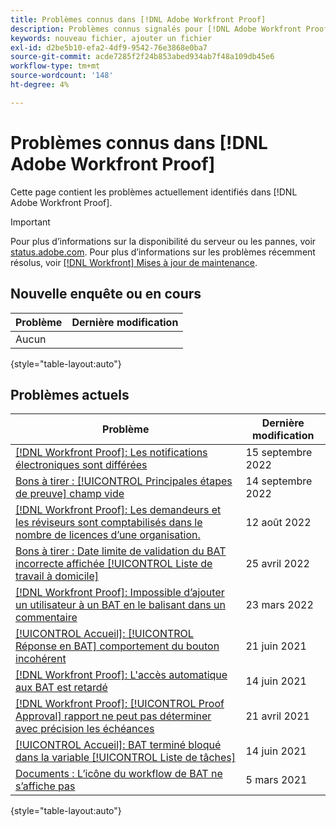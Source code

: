 ```yaml
---
title: Problèmes connus dans [!DNL Adobe Workfront Proof]
description: Problèmes connus signalés pour [!DNL Adobe Workfront Proof]
keywords: nouveau fichier, ajouter un fichier
exl-id: d2be5b10-efa2-4df9-9542-76e3868e0ba7
source-git-commit: acde7285f2f24b853abed934ab7f48a109db45e6
workflow-type: tm+mt
source-wordcount: '148'
ht-degree: 4%

---
```


# Problèmes connus dans [!DNL Adobe Workfront Proof]

Cette page contient les problèmes actuellement identifiés dans [!DNL Adobe Workfront Proof].

>[!IMPORTANT]
>
>Pour plus d’informations sur la disponibilité du serveur ou les pannes, voir [status.adobe.com](https://status.adobe.com). Pour plus d’informations sur les problèmes récemment résolus, voir [[!DNL Workfront] Mises à jour de maintenance](../maintenance/current-updates.md).

## Nouvelle enquête ou en cours

| Problème | Dernière modification |
|---|---|
| Aucun |  |

{style=&quot;table-layout:auto&quot;}

## Problèmes actuels

| **Problème** | **Dernière modification** |
|-----------------------------------------------------------------------------------|-------------------|
| [[!DNL Workfront Proof]: Les notifications électroniques sont différées](known-issues-workfront-proof/proof-delays-receiving-email-notifications.md) | 15 septembre 2022 |
| [Bons à tirer : [!UICONTROL Principales étapes de preuve] champ vide](known-issues-workfront/wf-documents-stages-do-not-populate-on-proof.md) | 14 septembre 2022 |
| [[!DNL Workfront Proof]: Les demandeurs et les réviseurs sont comptabilisés dans le nombre de licences d’une organisation.](known-issues-workfront-proof/proof-requestor-reviewer-count-as-licenses.md) | 12 août 2022 |
| [Bons à tirer : Date limite de validation du BAT incorrecte affichée [!UICONTROL Liste de travail à domicile]](known-issues-workfront-proof/inaccurate-proof-approval-deadline-displayed.md) | 25 avril 2022 |
| [[!DNL Workfront Proof]: Impossible d’ajouter un utilisateur à un BAT en le balisant dans un commentaire](known-issues-workfront-proof/cannot-add-user-to-proof.md) | 23 mars 2022 |
| [[!UICONTROL Accueil]: [!UICONTROL Réponse en BAT] comportement du bouton incohérent](known-issues-workfront-proof/reply-in-proof-button-behavior-is-inconsistent.md) | 21 juin 2021 |
| [[!DNL Workfront Proof]: L&#39;accès automatique aux BAT est retardé](known-issues-workfront-proof/automatic-access-to-proofs-are-delayed.md) | 14 juin 2021 |
| [[!DNL Workfront Proof]: [!UICONTROL Proof Approval] rapport ne peut pas déterminer avec précision les échéances](known-issues-workfront-proof/proof-approval-report-cant-accurately-determine-deadlines.md) | 21 avril 2021 |
| [[!UICONTROL Accueil]: BAT terminé bloqué dans la variable [!UICONTROL Liste de tâches]](known-issues-workfront-proof/completed-proofs-stuck-in-the-work-list.md) | 14 juin 2021 |
| [Documents : L’icône du workflow de BAT ne s’affiche pas](known-issues-workfront-proof/proof-workflow-icon-is-not-displaying.md) | 5 mars 2021 |

{style=&quot;table-layout:auto&quot;}

